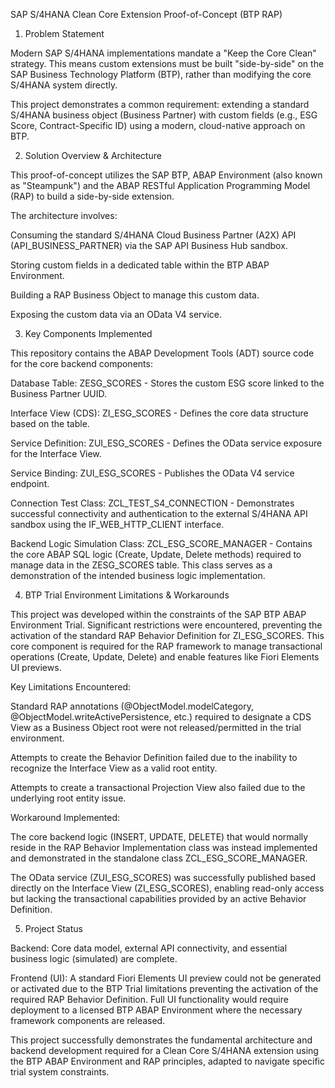 SAP S/4HANA Clean Core Extension Proof-of-Concept (BTP RAP)

1. Problem Statement

Modern SAP S/4HANA implementations mandate a "Keep the Core Clean" strategy. This means custom extensions must be built "side-by-side" on the SAP Business Technology Platform (BTP), rather than modifying the core S/4HANA system directly.

This project demonstrates a common requirement: extending a standard S/4HANA business object (Business Partner) with custom fields (e.g., ESG Score, Contract-Specific ID) using a modern, cloud-native approach on BTP.

2. Solution Overview & Architecture

This proof-of-concept utilizes the SAP BTP, ABAP Environment (also known as "Steampunk") and the ABAP RESTful Application Programming Model (RAP) to build a side-by-side extension.

The architecture involves:

Consuming the standard S/4HANA Cloud Business Partner (A2X) API (API_BUSINESS_PARTNER) via the SAP API Business Hub sandbox.

Storing custom fields in a dedicated table within the BTP ABAP Environment.

Building a RAP Business Object to manage this custom data.

Exposing the custom data via an OData V4 service.

3. Key Components Implemented

This repository contains the ABAP Development Tools (ADT) source code for the core backend components:

Database Table: ZESG_SCORES - Stores the custom ESG score linked to the Business Partner UUID.

Interface View (CDS): ZI_ESG_SCORES - Defines the core data structure based on the table.

Service Definition: ZUI_ESG_SCORES - Defines the OData service exposure for the Interface View.

Service Binding: ZUI_ESG_SCORES - Publishes the OData V4 service endpoint.

Connection Test Class: ZCL_TEST_S4_CONNECTION - Demonstrates successful connectivity and authentication to the external S/4HANA API sandbox using the IF_WEB_HTTP_CLIENT interface.

Backend Logic Simulation Class: ZCL_ESG_SCORE_MANAGER - Contains the core ABAP SQL logic (Create, Update, Delete methods) required to manage data in the ZESG_SCORES table. This class serves as a demonstration of the intended business logic implementation.

4. BTP Trial Environment Limitations & Workarounds

This project was developed within the constraints of the SAP BTP ABAP Environment Trial. Significant restrictions were encountered, preventing the activation of the standard RAP Behavior Definition for ZI_ESG_SCORES. This core component is required for the RAP framework to manage transactional operations (Create, Update, Delete) and enable features like Fiori Elements UI previews.

Key Limitations Encountered:

Standard RAP annotations (@ObjectModel.modelCategory, @ObjectModel.writeActivePersistence, etc.) required to designate a CDS View as a Business Object root were not released/permitted in the trial environment.

Attempts to create the Behavior Definition failed due to the inability to recognize the Interface View as a valid root entity.

Attempts to create a transactional Projection View also failed due to the underlying root entity issue.

Workaround Implemented:

The core backend logic (INSERT, UPDATE, DELETE) that would normally reside in the RAP Behavior Implementation class was instead implemented and demonstrated in the standalone class ZCL_ESG_SCORE_MANAGER.

The OData service (ZUI_ESG_SCORES) was successfully published based directly on the Interface View (ZI_ESG_SCORES), enabling read-only access but lacking the transactional capabilities provided by an active Behavior Definition.

5. Project Status

Backend: Core data model, external API connectivity, and essential business logic (simulated) are complete.

Frontend (UI): A standard Fiori Elements UI preview could not be generated or activated due to the BTP Trial limitations preventing the activation of the required RAP Behavior Definition. Full UI functionality would require deployment to a licensed BTP ABAP Environment where the necessary framework components are released.

This project successfully demonstrates the fundamental architecture and backend development required for a Clean Core S/4HANA extension using the BTP ABAP Environment and RAP principles, adapted to navigate specific trial system constraints.
